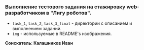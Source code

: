 ### Выполнение тестового задания на стажировку web-разработчиком в "Лигу роботов".

- `task_1`, `task_2`, `task_3_final` - директории с описанием и выполнением заданий.
- `img` - используемые в README's изображения.

**Соискатель: Калашников Иван**
